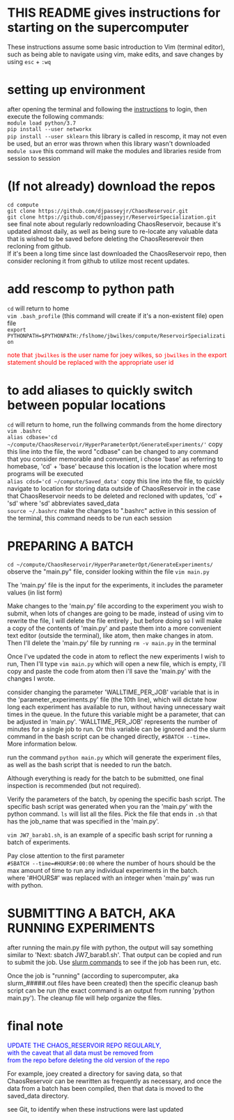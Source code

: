 # THIS README gives instructions for starting on the supercomputer
These instructions assume some basic introduction to Vim (terminal editor), such as being able to navigate using vim, make edits, and save changes by using `esc` + `:wq` 

# setting up environment
after opening the terminal and following the [instructions](https://rc.byu.edu/wiki/?id=Logging+In) to login, then execute the following commands: <br>
`module load python/3.7` <br>
`pip install --user networkx` <br>
`pip install --user sklearn` this library is called in rescomp, it may not even be used, but an error was thrown when this library wasn't downloaded <br>
`module save` this command will make the modules and libraries reside from session to session<br>

# (If not already) download the repos <br>
`cd compute` <br>
`git clone https://github.com/djpasseyjr/ChaosReservoir.git` <br> 
`git clone https://github.com/djpasseyjr/ReservoirSpecialization.git` <br>
see final note about regularly redownloading ChaosReservoir, because it's updated almost daily, as well as being sure to re-locate any valuable data that is wished to be saved before deleting the ChaosReserevoir then recloning from github. <br> If it's been a long time since last downloaded the ChaosReservoir repo, then consider recloning it from github to utilize most recent updates. <br> 

# add rescomp to python path <br>
`cd` will return to home <br>
`vim .bash_profile` (this command will create if it's a non-existent file) open file <br>
`export PYTHONPATH=$PYTHONPATH:/fslhome/jbwilkes/compute/ReservoirSpecialization` 

<font color='red'> note that `jbwilkes` is the user name for joey wilkes, so `jbwilkes` in the export statement should be replaced with the appropriate user id </font> <br>

# to add aliases to quickly switch between popular locations <br>
`cd` will return to home, run the follwing commands from the home directory <br>
`vim .bashrc` <br>
`alias cdbase='cd ~/compute/ChaosReservoir/HyperParameterOpt/GenerateExperiments/'` copy this line into the file, the word "cdbase" can be changed to any command that you consider memorable and convenient, i chose 'base' as referring to homebase, 'cd' + 'base'  because this location is the location where most programs will be executed <br>
`alias cdsd='cd ~/compute/Saved_data'` copy this line into the file, to quickly navigate to location for storing data outside of ChaosReservoir in the case that ChaosReservoir needs to be deleted and recloned with updates, 'cd' + 'sd' where 'sd' abbreviates saved_data <br>
`source ~/.bashrc` make the changes to ".bashrc" active in this session of the terminal, this command needs to be run each session <br>


# PREPARING A BATCH 
`cd ~/compute/ChaosReservoir/HyperParameterOpt/GenerateExperiments/` <br>
observe the "main.py" file, consider looking within the file `vim main.py` <br>

The 'main.py' file is the input for the experiments, it includes the parameter values (in list form) <br>

Make changes to the 'main.py' file according to the experiment you wish to submit, when lots of changes are going to be made, instead of using vim to rewrite the file, I will delete the file entirely , but before doing so I will make a copy of the contents of 'main.py' and paste them into a more convenient text editor (outside the terminal), like atom, then make changes in atom. Then I'll delete the 'main.py' file by running `rm -v main.py`  in the terminal<br> 

Once I've updated the code in atom to reflect the new experiments I wish to run, Then I'll type `vim main.py` which will open a new file, which is empty, i'll copy and paste the code from atom then i'll save the 'main.py' with the changes I wrote. <br>

consider changing the parameter 'WALLTIME_PER_JOB' variable that is in the 'parameter_experiments.py' file (the 10th line), which will dictate how long each experiment has available to run, without having unnecessary wait times in the queue. In the future this variable might be a parameter, that can be adjusted in 'main.py'. 'WALLTIME_PER_JOB' represents the number of minutes for a single job to run. Or this variable can be ignored and the slurm command in the bash script can be changed directly, `#SBATCH --time=`. More information below. <br> 

run the command `python main.py` which will generate the experiment files, as well as the bash script that is needed to run the batch.  <br>

Although everything is ready for the batch to be submitted, one final inspection is recommended (but not required).<br>

Verify the parameters of the batch, by opening the specific bash script. The specific bash script was generated when you ran the 'main.py' with the python command. `ls` will list all the files. Pick the file that ends in `.sh` that has the job_name that was specified in the 'main.py'. <br>

`vim JW7_barab1.sh`, is an example of a specific bash script for running a batch of experiments. <br> 

Pay close attention to the first parameter <br>
`#SBATCH --time=#HOURS#:00:00` where the number of hours should be the max amount of time to run any individual experiments in the batch. <br> where '#HOURS#' was replaced with an integer when 'main.py' was run with python.


# SUBMITTING A BATCH, AKA RUNNING EXPERIMENTS 
after running the main.py file with python, the output will say something similar to 'Next: sbatch JW7_barab1.sh'. That output can be copied and run to submit the job. Use [slurm commands](https://rc.byu.edu/wiki/?id=SLURM+Commands) to see if the job has been run, etc. <br>

Once the job is "running" (according to supercomputer, aka slurm_#####.out files have been created) then the specific cleanup bash script can be run (the exact command is an output from running 'python main.py'). The cleanup file will help organize the files. 

# final note
<font color='blue'> 

UPDATE THE CHAOS_RESERVOIR REPO REGULARLY,  <br>
with the caveat that all data must be removed from  <br>
from the repo before deleting the old version of the repo  <br>
    
</font>

For example, joey created a directory for saving data, so that ChaosReservoir can be rewritten as frequently as necessary, and once the data from a batch has been compiled, then that data is moved to the saved_data directory. 

see Git, to identify when these instructions were last updated
